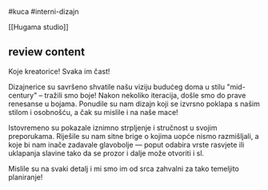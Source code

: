 #kuca
#interni-dizajn

[[Hugama studio]]

##  review content

Koje kreatorice! Svaka im čast!

Dizajnerice su savršeno shvatile našu viziju budućeg doma u stilu "mid-century" – tražili smo boje! Nakon nekoliko iteracija, došle smo do prave renesanse u bojama. Ponudile su nam dizajn koji se izvrsno poklapa s našim stilom i osobnošću, a čak su mislile i na naše mace!

Istovremeno su pokazale iznimno strpljenje i stručnost u svojim preporukama. Riješile su nam sitne brige o kojima uopće nismo razmišljali, a koje bi nam inače zadavale glavobolje — poput odabira vrste rasvjete ili uklapanja slavine tako da se prozor i dalje može otvoriti i sl.

Mislile su na svaki detalj i mi smo im od srca zahvalni za tako temeljito planiranje!
